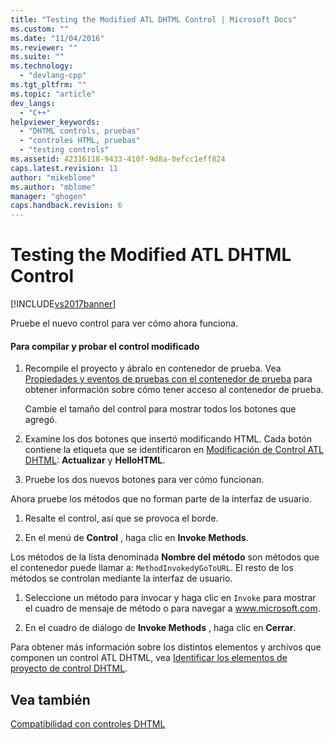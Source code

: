 ```yaml
---
title: "Testing the Modified ATL DHTML Control | Microsoft Docs"
ms.custom: ""
ms.date: "11/04/2016"
ms.reviewer: ""
ms.suite: ""
ms.technology: 
  - "devlang-cpp"
ms.tgt_pltfrm: ""
ms.topic: "article"
dev_langs: 
  - "C++"
helpviewer_keywords: 
  - "DHTML controls, pruebas"
  - "controles HTML, pruebas"
  - "testing controls"
ms.assetid: 42316118-9433-410f-9d8a-0efcc1eff824
caps.latest.revision: 11
author: "mikeblome"
ms.author: "mblome"
manager: "ghogen"
caps.handback.revision: 6
---
```

# Testing the Modified ATL DHTML Control
[!INCLUDE[vs2017banner](../assembler/inline/includes/vs2017banner.md)]

Pruebe el nuevo control para ver cómo ahora funciona.  
  
#### Para compilar y probar el control modificado  
  
1.  Recompile el proyecto y ábralo en contenedor de prueba.  Vea [Propiedades y eventos de pruebas con el contenedor de prueba](../mfc/testing-properties-and-events-with-test-container.md) para obtener información sobre cómo tener acceso al contenedor de prueba.  
  
     Cambie el tamaño del control para mostrar todos los botones que agregó.  
  
2.  Examine los dos botones que insertó modificando HTML.  Cada botón contiene la etiqueta que se identificaron en [Modificación de Control ATL DHTML](../atl/modifying-the-atl-dhtml-control.md): **Actualizar** y **HelloHTML**.  
  
3.  Pruebe los dos nuevos botones para ver cómo funcionan.  
  
 Ahora pruebe los métodos que no forman parte de la interfaz de usuario.  
  
1.  Resalte el control, así que se provoca el borde.  
  
2.  En el menú de **Control** , haga clic en **Invoke Methods**.  
  
 Los métodos de la lista denominada **Nombre del método** son métodos que el contenedor puede llamar a: `MethodInvoked`y`GoToURL`.  El resto de los métodos se controlan mediante la interfaz de usuario.  
  
1.  Seleccione un método para invocar y haga clic en `Invoke` para mostrar el cuadro de mensaje de método o para navegar a www.microsoft.com.  
  
2.  En el cuadro de diálogo de **Invoke Methods** , haga clic en **Cerrar**.  
  
 Para obtener más información sobre los distintos elementos y archivos que componen un control ATL DHTML, vea [Identificar los elementos de proyecto de control DHTML](../atl/identifying-the-elements-of-the-dhtml-control-project.md).  
  
## Vea también  
 [Compatibilidad con controles DHTML](../atl/atl-support-for-dhtml-controls.md)